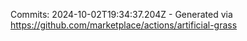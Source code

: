 Commits: 2024-10-02T19:34:37.204Z - Generated via https://github.com/marketplace/actions/artificial-grass
<br>
